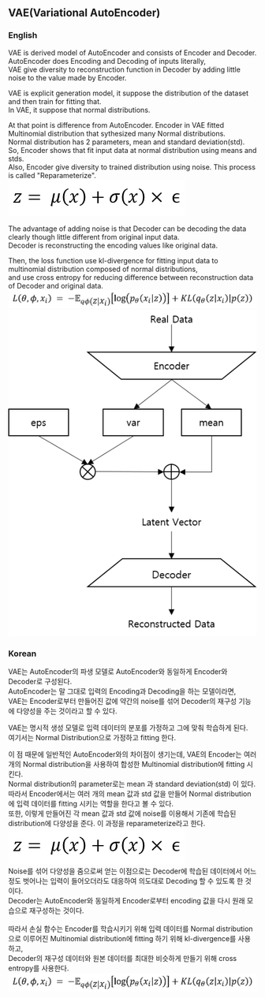## VAE(Variational AutoEncoder)

### English
VAE is derived model of AutoEncoder and consists of Encoder and Decoder.<br>
AutoEncoder does Encoding and Decoding of inputs literally,<br>
VAE give diversity to reconstruction function in Decoder by adding little noise to the value made by Encoder. <br>

VAE is explicit generation model, it suppose the distribution of the dataset and then train for fitting that.<br>
In VAE, it suppose that normal distributions.<br>

At that point is difference from AutoEncoder. Encoder in VAE fitted Multinomial distribution that sythesized many Normal distributions.<br>
Normal distribution has 2 parameters, mean and standard deviation(std). So, Encoder shows that fit input data at normal distribution using means and stds.<br>
Also, Encoder give diversity to trained distribution using noise. This process is called "Reparameterize".<br>
![VAE_reparameterization.png](README_images/VAE_reparameterization.png)
<br>

The advantage of adding noise is that Decoder can be decoding the data clearly though little different from original input data.<br>
Decoder is reconstructing the encoding values like original data.<br>

Then, the loss function use kl-divergence for fitting input data to multinomial distribution composed of normal distributions,<br>
and use cross entropy for reducing difference between reconstruction data of Decoder and original data.<br>
![VAE_loss.png](README_images/VAE_loss.png)<br>
![VAE_model_structrue.png](README_images/VAE_model_structure.png)<br>

### Korean
VAE는 AutoEncoder의 파생 모델로 AutoEncoder와 동일하게 Encoder와 Decoder로 구성된다.<br>
AutoEncoder는 말 그대로 입력의 Encoding과 Decoding을 하는 모델이라면,<br>
VAE는 Encoder로부터 만들어진 값에 약간의 noise를 섞어 Decoder의 재구성 기능에 다양성을 주는 것이라고 할 수 있다.<br>

VAE는 명시적 생성 모델로 입력 데이터의 분포를 가정하고 그에 맞춰 학습하게 된다.<br>
여기서는 Normal Distribution으로 가정하고 fitting 한다.<br>

이 점 때문에 일반적인 AutoEncoder와의 차이점이 생기는데, VAE의 Encoder는 여러 개의 Normal distribution을 사용하여 합성한 Multinomial distribution에 fitting 시킨다.<br>
Normal distribution의 parameter로는 mean 과 standard deviation(std) 이 있다. 따라서 Encoder에서는 여러 개의 mean 값과 std 값을 만들어 Normal distribution에 입력 데이터를 fitting 시키는 역할을 한다고 볼 수 있다.<br>
또한, 이렇게 만들어진 각 mean 값과 std 값에 noise를 이용해서 기존에 학습된 distribution에 다양성을 준다. 이 과정을 reparameterize라고 한다.<br>
![VAE_reparameterization.png](README_images/VAE_reparameterization.png)
<br>
Noise를 섞어 다양성을 줌으로써 얻는 이점으로는 Decoder에 학습된 데이터에서 어느 정도 벗어나는 입력이 들어오더라도 대응하여 의도대로 Decoding 할 수 있도록 한 것이다.<br>
Decoder는 AutoEncoder와 동일하게 Encoder로부터 encoding 값을 다시 원래 모습으로 재구성하는 것이다.<br>
<br>
따라서 손실 함수는 Encoder를 학습시키기 위해 입력 데이터를 Normal distribution으로 이루어진 Multinomial distribution에 fitting 하기 위해 kl-divergence를 사용하고,<br>
Decoder의 재구성 데이터와 원본 데이터를 최대한 비슷하게 만들기 위해 cross entropy를 사용한다.<br>
![VAE_loss.png](README_images/VAE_loss.png)<br>
<br>
